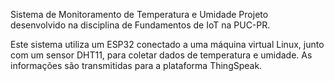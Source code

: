 Sistema de Monitoramento de Temperatura e Umidade
Projeto desenvolvido na disciplina de Fundamentos de IoT na PUC-PR.

Este sistema utiliza um ESP32 conectado a uma máquina virtual Linux, junto com um sensor DHT11, para coletar dados de temperatura e umidade. As informações são transmitidas para a plataforma ThingSpeak.
